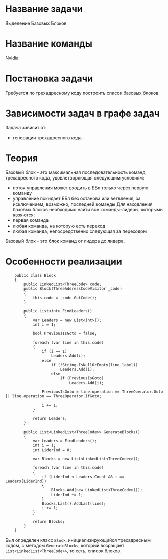 # Название задачи
Выделение Базовых Блоков

# Название команды
Nvidia

# Постановка задачи
Требуется по трехадресному коду построить список базовых блоков.

# Зависимости задач в графе задач
Задача зависит от:
- генерации трехадресного кода.

# Теория
Базовый блок - это максимальная последовательность команд трехадресного кода, удовлетворяющая следующим условиям:
- поток управления может входить в ББл только через первую команду 
- управление покидает ББл без останова или ветвления, за исключением, возможно, последней команды
Для находления базовых блоков необходимо найти все команды-лидеры, которыми явзяются:
- первая команда
- любая команда, на которую есть переход
- любая команда, непосредственно следующая за переходом

Базовый блок - это блок команд от лидера до лидера.

# Особенности реализации
```
	public class Block
	{
        public LinkedList<ThreeCode> code;
        public Block(ThreeAddressCodeVisitor _code)
        {
            this.code = _code.GetCode();
        }

        public List<int> FindLeaders()
        {
            var Leaders = new List<int>();
            int i = 1;

            bool PreviousIsGoto = false;

            foreach (var line in this.code)
            {
                if (i == 1)
                    Leaders.Add(i);
                else
                    if (!String.IsNullOrEmpty(line.label))
                        Leaders.Add(i);
                    else
                        if (PreviousIsGoto)
                            Leaders.Add(i);

                PreviousIsGoto = line.operation == ThreeOperator.Goto || line.operation == ThreeOperator.IfGoto;
                
                i += 1;
            }

            return Leaders;
        }

        public List<LinkedList<ThreeCode>> GenerateBlocks()
        {
            var Leaders = FindLeaders();
            int i = 1;
            int LiderInd = 0;
            
            var Blocks = new List<LinkedList<ThreeCode>>();

            foreach (var line in this.code)
            {
                if (LiderInd < Leaders.Count && i == Leaders[LiderInd])
                {
                    Blocks.Add(new LinkedList<ThreeCode>());
                    LiderInd += 1;
                }
                Blocks.Last().AddLast(line);
                i += 1;
            }

            return Blocks;
        }
    }
```
Был определен класс `Block`, инициализирующийся трехадресным кодом, с методом `GenerateBlocks`, который возращает `List<LinkedList<ThreeCode>>`, то есть, список блоков.
